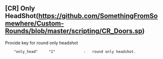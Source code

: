 ## [CR] Only HeadShot(https://github.com/SomethingFromSomewhere/Custom-Rounds/blob/master/scripting/CR_Doors.sp)

Provide key for round only headshot

```
	"only_head"		"1"				-	round only headshot.
```

